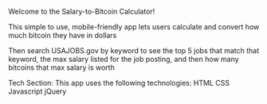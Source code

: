 Welcome to the Salary-to-Bitcoin Calculator!

This simple to use, mobile-friendly app lets users calculate and convert how much bitcoin they have in dollars

Then search USAJOBS.gov by keyword to see the top 5 jobs that match that keyword, the max salary listed for the job posting, and then how many bitcoins that max salary is worth

Tech Section:
This app uses the following technologies:
HTML
CSS
Javascript
jQuery

